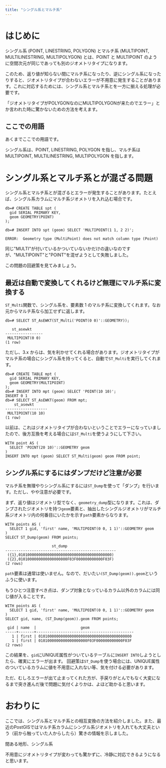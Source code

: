 ```yaml
---
title: "シングル系とマルチ系"
---
```

# はじめに

シングル系 (POINT, LINESTRING, POLYGON) とマルチ系 (MULTIPOINT, MULTILINESTRING, MULTIPOLYGON) とは、POINT と MULTIPOINT のように空間次元が同じであっても別のジオメトリタイプになります。

このため、返り値が知らない間にマルチ系になったり、逆にシングル系になったりすると、ジオメトリタイプが合わないエラーが不用意に発生することがあります。これに対応するためには、シングル系とマルチ系とを一方に揃える処理が必要です。

「ジオメトリタイプがPOLYGONなのにMULTIPOLYGONが来たのでエラー」とか言われた時に驚かないための方法を考えます。

## ここでの用語

あくまでここでの用語です。

シングル系は、POINT, LINESTRING, POLYGON を指し、マルチ系は MULTIPOINT, MULTILINESTRING, MULTIPOLYGON を指します。

# シングル系とマルチ系とが混ざる問題

シングル系とマルチ系とが混ざるとエラーが発生することがあります。たとえば、シングル系カラムにマルチ系ジオメトリを入れ込む場合です。

```
db=# CREATE TABLE spt (
  gid SERIAL PRIMARY KEY,
  geom GEOMETRY(POINT)
);

db=# INSERT INTO spt (geom) SELECT 'MULTIPOINT(1 1, 2 2)';

ERROR:  Geometry type (MultiPoint) does not match column type (Point)
```

同じ"MULTI"が付いているかついていないかだけの違いなのですが、"MULTIPOINT"と"POINT"を混ぜようとして失敗しました。

この問題の回避策を見てみましょう。

## 最近は自動で変換してくれるけど無理にマルチ系に変換する

``ST_Multi``関数で、シングル系を、要素数 1 のマルチ系に変換してくれます。なお元からマルチ系なら加工せずに返します。

```
db=# SELECT ST_AsEWKT(ST_Multi('POINT(0 0)'::GEOMETRY));

   st_asewkt
-----------------
 MULTIPOINT(0 0)
(1 row)
```

ただし、3.x からは、気を利かせてくれる場合があります。ジオメトリタイプがマルチ系の場合にシングル系を持ってくると、自動で``ST_Multi``を実行してくれます。

```
db=# CREATE TABLE mpt (
  gid SERIAL PRIMARY KEY,
  geom GEOMETRY(MULTIPOINT)
);
db=# INSERT INTO mpt (geom) SELECT 'POINT(10 10)';
INSERT 0 1
db=# SELECT ST_AsEWKT(geom) FROM mpt;
    st_asewkt
-------------------
 MULTIPOINT(10 10)
(1 row)
```

以前は、これはジオメトリタイプが合わないということでエラーになっていましたので、後方互換を考える場合には``ST_Multi``を使うようにして下さい。

```
WITH point AS (
  SELECT 'POINT(20 10)'::GEOMETRY geom
)
INSERT INTO mpt (geom) SELECT ST_Multi(geom) geom FROM point;
```

## シングル系にするにはダンプだけど注意が必要

マルチ系を無理やりシングル系にするには``ST_Dump``を使って「ダンプ」を行います。ただし、やや注意が必要です。

まず、返り値はジオメトリ型でなく、``geometry_dump``型になります。これは、ダンプされたジオメトリを持つ``geom``要素と、抽出したシングルジオメトリがマルチ系ジオメトリ内の何番目にいたかを示す``path``要素からなります。

```
WITH points AS (
  SELECT 1 gid, 'first' name, 'MULTIPOINT(0 0, 1 1)'::GEOMETRY geom
)
SELECT ST_Dump(geom) FROM points;

                     st_dump
--------------------------------------------------
 ({1},010100000000000000000000000000000000000000)
 ({2},0101000000000000000000F03F000000000000F03F)
(2 rows)
```


``path``要素は通常は使いません。なので、だいたい``(ST_Dump(geom)).geom``というふうに使います。

もうひとつ注意すべき点は、ダンプ対象となっているカラム以外のカラムには同じ値が入ることです。

```
WITH points AS (
  SELECT 1 gid, 'first' name, 'MULTIPOINT(0 0, 1 1)'::GEOMETRY geom
)
SELECT gid, name, (ST_Dump(geom)).geom FROM points;
```

```
 gid | name  |                    geom
-----+-------+--------------------------------------------
   1 | first | 010100000000000000000000000000000000000000
   1 | first | 0101000000000000000000F03F000000000000F03F
(2 rows)
```

この結果を、``gid``にUNIQUE属性がついているテーブルに``INSERT INTO``しようとしたら、確実にエラーが出ます。
回避策は``ST_Dump``を使う場合には、UNIQUE属性のついているカラムに値を不用意に入れない等、気を付ける必要があります。

ただ、むしろエラーが出て止まってくれた方が、手戻りがとんでもなく大変になるまで突き進んだ後で問題に気付くよりかは、よほど助かると思います。

# おわりに

ここでは、シングル系とマルチ系との相互変換の方法を紹介しました。また、最近のPostGISではマルチ系カラムにシングル系ジオメトリを入れても大丈夫という（前から触っていた人からしたら）驚きの情報を示しました。

間ある地形、シングル系

不用意にジオメトリタイプが変わっても驚かずに、冷静に対応できるようになると思います。
